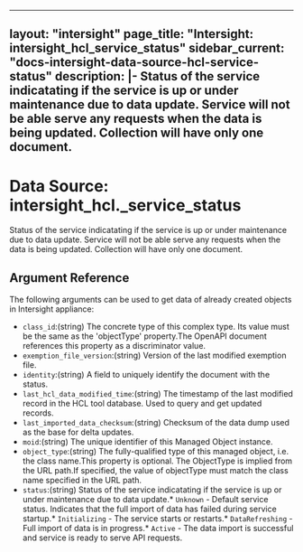 
---
layout: "intersight"
page_title: "Intersight: intersight_hcl_service_status"
sidebar_current: "docs-intersight-data-source-hcl-service-status"
description: |-
Status of the service indicatating if the service is up or under maintenance due to data update. Service will not be able serve any requests when the data is being updated. Collection will have only one document.
---

# Data Source: intersight_hcl._service_status
Status of the service indicatating if the service is up or under maintenance due to data update. Service will not be able serve any requests when the data is being updated. Collection will have only one document.
## Argument Reference
The following arguments can be used to get data of already created objects in Intersight appliance:
* `class_id`:(string) The concrete type of this complex type. Its value must be the same as the 'objectType' property.The OpenAPI document references this property as a discriminator value. 
* `exemption_file_version`:(string) Version of the last modified exemption file. 
* `identity`:(string) A field to uniquely identify the document with the status. 
* `last_hcl_data_modified_time`:(string) The timestamp of the last modified record in the HCL tool database. Used to query and get updated records. 
* `last_imported_data_checksum`:(string) Checksum of the data dump used as the base for delta updates. 
* `moid`:(string) The unique identifier of this Managed Object instance. 
* `object_type`:(string) The fully-qualified type of this managed object, i.e. the class name.This property is optional. The ObjectType is implied from the URL path.If specified, the value of objectType must match the class name specified in the URL path. 
* `status`:(string) Status of the service indicatating if the service is up or under maintenance due to data update.* `Unknown` - Default service status. Indicates that the full import of data has failed during service startup.* `Initializing` - The service starts or restarts.* `DataRefreshing` - Full import of data is in progress.* `Active` - The data import is successful and service is ready to serve API requests. 
